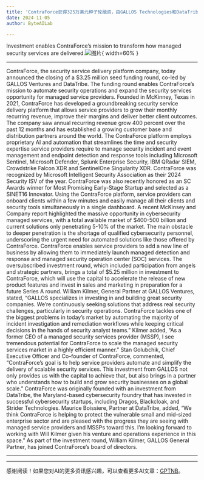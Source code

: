 ```yaml
---
title: 'ContraForce获得325万美元种子轮融资，由GALLOS Technologies和DataTribe领投'
date: 2024-11-05
author: ByteAILab

---
```


Investment enables ContraForce’s mission to transform how managed security services are delivered.![图片](https://ai-techpark.com/wp-content/uploads/2024/11/ContraForce-960x540.jpg){ width=60% }

---

ContraForce, the security service delivery platform company, today announced the closing of a $3.25 million seed funding round, co-led by GALLOS Ventures and DataTribe. The funding round enables ContraForce’s mission to automate security operations and expand the security services opportunity for managed service providers.
Founded in McKinney, Texas in 2021, ContraForce has developed a groundbreaking security service delivery platform that allows service providers to grow their monthly recurring revenue, improve their margins and deliver better client outcomes. The company saw annual recurring revenue grow 400 percent over the past 12 months and has established a growing customer base and distribution partners around the world.
The ContraForce platform employs proprietary AI and automation that streamlines the time and security expertise service providers require to manage security incident and event management and endpoint detection and response tools including Microsoft Sentinel, Microsoft Defender, Splunk Enterprise Security, IBM QRadar SIEM, Crowdstrike Falcon XDR and SentinelOne Singularity XDR. ContraForce was recognized by Microsoft Intelligent Security Association as their 2024 Security ISV of the year. ContraForce was also recently honored as an SC Awards winner for Most Promising Early-Stage Startup and selected as a SINET16 Innovator. Using the ContraForce platform, service providers can onboard clients within a few minutes and easily manage all their clients and security tools simultaneously in a single dashboard.
A recent McKinsey and Company report highlighted the massive opportunity in cybersecurity managed services, with a total available market of $400-500 billion and current solutions only penetrating 5-10% of the market. The main obstacle to deeper penetration is the shortage of qualified cybersecurity personnel, underscoring the urgent need for automated solutions like those offered by ContraForce. ContraForce enables service providers to add a new line of business by allowing them to immediately launch managed detection and response and managed security operation center (SOC) services.
The oversubscribed investment round, which included participation from angels and strategic partners, brings a total of $5.25 million in investment to ContraForce, which will use the capital to accelerate the release of new product features and invest in sales and marketing in preparation for a future Series A round.
William Kilmer, General Partner at GALLOS Ventures, stated, “GALLOS specializes in investing in and building great security companies. We’re continuously seeking solutions that address real security challenges, particularly in security operations. ContraForce tackles one of the biggest problems in today’s market by automating the majority of incident investigation and remediation workflows while keeping critical decisions in the hands of security analyst teams.”
Kilmer added, “As a former CEO of a managed security services provider (MSSP), I see tremendous potential for ContraForce to scale the managed security services market in a highly efficient manner.”
Stan Golubchik, Chief Executive Officer and Co-founder of ContraForce, commented, “ContraForce’s goal is to help service providers automate and simplify the delivery of scalable security services. This investment from GALLOS not only provides us with the capital to achieve that, but also brings in a partner who understands how to build and grow security businesses on a global scale.”
ContraForce was originally founded with an investment from DataTribe, the Maryland-based cybersecurity foundry that has invested in successful cybersecurity startups, including Dragos, Blackcloak, and Strider Technologies. Maurice Boissiere, Partner at DataTribe, added, “We think ContraForce is helping to protect the vulnerable small and mid-sized enterprise sector and are pleased with the progress they are seeing with managed service providers and MSSPs toward this. I’m looking forward to working with Will Kilmer given his venture and operations experience in this space.”
As part of the investment round, William Kilmer, GALLOS General Partner, has joined ContraForce’s board of directors.

---
---
感谢阅读！如果您对AI的更多资讯感兴趣，可以查看更多AI文章：[GPTNB](https://gptnb.com)。